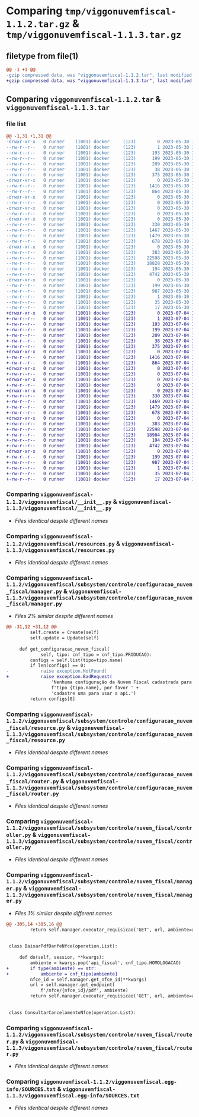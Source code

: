 # Comparing `tmp/viggonuvemfiscal-1.1.2.tar.gz` & `tmp/viggonuvemfiscal-1.1.3.tar.gz`

## filetype from file(1)

```diff
@@ -1 +1 @@
-gzip compressed data, was "viggonuvemfiscal-1.1.2.tar", last modified: Tue May 30 16:45:22 2023, max compression
+gzip compressed data, was "viggonuvemfiscal-1.1.3.tar", last modified: Tue Jul  4 15:54:13 2023, max compression
```

## Comparing `viggonuvemfiscal-1.1.2.tar` & `viggonuvemfiscal-1.1.3.tar`

### file list

```diff
@@ -1,31 +1,31 @@
-drwxr-xr-x   0 runner    (1001) docker     (123)        0 2023-05-30 16:45:22.572012 viggonuvemfiscal-1.1.2/
--rw-r--r--   0 runner    (1001) docker     (123)        1 2023-05-30 16:44:23.000000 viggonuvemfiscal-1.1.2/AUTHORS
--rw-r--r--   0 runner    (1001) docker     (123)      193 2023-05-30 16:44:23.000000 viggonuvemfiscal-1.1.2/MANIFEST.in
--rw-r--r--   0 runner    (1001) docker     (123)      199 2023-05-30 16:45:22.572012 viggonuvemfiscal-1.1.2/PKG-INFO
--rw-r--r--   0 runner    (1001) docker     (123)      209 2023-05-30 16:44:23.000000 viggonuvemfiscal-1.1.2/requirements.txt
--rw-r--r--   0 runner    (1001) docker     (123)       38 2023-05-30 16:45:22.572012 viggonuvemfiscal-1.1.2/setup.cfg
--rw-r--r--   0 runner    (1001) docker     (123)      375 2023-05-30 16:44:23.000000 viggonuvemfiscal-1.1.2/setup.py
-drwxr-xr-x   0 runner    (1001) docker     (123)        0 2023-05-30 16:45:22.568011 viggonuvemfiscal-1.1.2/viggonuvemfiscal/
--rw-r--r--   0 runner    (1001) docker     (123)     1416 2023-05-30 16:44:23.000000 viggonuvemfiscal-1.1.2/viggonuvemfiscal/__init__.py
--rw-r--r--   0 runner    (1001) docker     (123)      864 2023-05-30 16:44:23.000000 viggonuvemfiscal-1.1.2/viggonuvemfiscal/resources.py
-drwxr-xr-x   0 runner    (1001) docker     (123)        0 2023-05-30 16:45:22.568011 viggonuvemfiscal-1.1.2/viggonuvemfiscal/subsystem/
--rw-r--r--   0 runner    (1001) docker     (123)        0 2023-05-30 16:44:23.000000 viggonuvemfiscal-1.1.2/viggonuvemfiscal/subsystem/__init__.py
-drwxr-xr-x   0 runner    (1001) docker     (123)        0 2023-05-30 16:45:22.568011 viggonuvemfiscal-1.1.2/viggonuvemfiscal/subsystem/controle/
--rw-r--r--   0 runner    (1001) docker     (123)        0 2023-05-30 16:44:23.000000 viggonuvemfiscal-1.1.2/viggonuvemfiscal/subsystem/controle/__init__.py
-drwxr-xr-x   0 runner    (1001) docker     (123)        0 2023-05-30 16:45:22.568011 viggonuvemfiscal-1.1.2/viggonuvemfiscal/subsystem/controle/configuracao_nuvem_fiscal/
--rw-r--r--   0 runner    (1001) docker     (123)      330 2023-05-30 16:44:23.000000 viggonuvemfiscal-1.1.2/viggonuvemfiscal/subsystem/controle/configuracao_nuvem_fiscal/__init__.py
--rw-r--r--   0 runner    (1001) docker     (123)     1467 2023-05-30 16:44:23.000000 viggonuvemfiscal-1.1.2/viggonuvemfiscal/subsystem/controle/configuracao_nuvem_fiscal/manager.py
--rw-r--r--   0 runner    (1001) docker     (123)     1479 2023-05-30 16:44:23.000000 viggonuvemfiscal-1.1.2/viggonuvemfiscal/subsystem/controle/configuracao_nuvem_fiscal/resource.py
--rw-r--r--   0 runner    (1001) docker     (123)      678 2023-05-30 16:44:23.000000 viggonuvemfiscal-1.1.2/viggonuvemfiscal/subsystem/controle/configuracao_nuvem_fiscal/router.py
-drwxr-xr-x   0 runner    (1001) docker     (123)        0 2023-05-30 16:45:22.572012 viggonuvemfiscal-1.1.2/viggonuvemfiscal/subsystem/controle/nuvem_fiscal/
--rw-r--r--   0 runner    (1001) docker     (123)      383 2023-05-30 16:44:23.000000 viggonuvemfiscal-1.1.2/viggonuvemfiscal/subsystem/controle/nuvem_fiscal/__init__.py
--rw-r--r--   0 runner    (1001) docker     (123)    22598 2023-05-30 16:44:23.000000 viggonuvemfiscal-1.1.2/viggonuvemfiscal/subsystem/controle/nuvem_fiscal/controller.py
--rw-r--r--   0 runner    (1001) docker     (123)    18828 2023-05-30 16:44:23.000000 viggonuvemfiscal-1.1.2/viggonuvemfiscal/subsystem/controle/nuvem_fiscal/manager.py
--rw-r--r--   0 runner    (1001) docker     (123)      194 2023-05-30 16:44:23.000000 viggonuvemfiscal-1.1.2/viggonuvemfiscal/subsystem/controle/nuvem_fiscal/resource.py
--rw-r--r--   0 runner    (1001) docker     (123)     4742 2023-05-30 16:44:23.000000 viggonuvemfiscal-1.1.2/viggonuvemfiscal/subsystem/controle/nuvem_fiscal/router.py
-drwxr-xr-x   0 runner    (1001) docker     (123)        0 2023-05-30 16:45:22.568011 viggonuvemfiscal-1.1.2/viggonuvemfiscal.egg-info/
--rw-r--r--   0 runner    (1001) docker     (123)      199 2023-05-30 16:45:22.000000 viggonuvemfiscal-1.1.2/viggonuvemfiscal.egg-info/PKG-INFO
--rw-r--r--   0 runner    (1001) docker     (123)      987 2023-05-30 16:45:22.000000 viggonuvemfiscal-1.1.2/viggonuvemfiscal.egg-info/SOURCES.txt
--rw-r--r--   0 runner    (1001) docker     (123)        1 2023-05-30 16:45:22.000000 viggonuvemfiscal-1.1.2/viggonuvemfiscal.egg-info/dependency_links.txt
--rw-r--r--   0 runner    (1001) docker     (123)       35 2023-05-30 16:45:22.000000 viggonuvemfiscal-1.1.2/viggonuvemfiscal.egg-info/requires.txt
--rw-r--r--   0 runner    (1001) docker     (123)       17 2023-05-30 16:45:22.000000 viggonuvemfiscal-1.1.2/viggonuvemfiscal.egg-info/top_level.txt
+drwxr-xr-x   0 runner    (1001) docker     (123)        0 2023-07-04 15:54:13.712555 viggonuvemfiscal-1.1.3/
+-rw-r--r--   0 runner    (1001) docker     (123)        1 2023-07-04 15:53:22.000000 viggonuvemfiscal-1.1.3/AUTHORS
+-rw-r--r--   0 runner    (1001) docker     (123)      193 2023-07-04 15:53:22.000000 viggonuvemfiscal-1.1.3/MANIFEST.in
+-rw-r--r--   0 runner    (1001) docker     (123)      199 2023-07-04 15:54:13.712555 viggonuvemfiscal-1.1.3/PKG-INFO
+-rw-r--r--   0 runner    (1001) docker     (123)      209 2023-07-04 15:53:22.000000 viggonuvemfiscal-1.1.3/requirements.txt
+-rw-r--r--   0 runner    (1001) docker     (123)       38 2023-07-04 15:54:13.712555 viggonuvemfiscal-1.1.3/setup.cfg
+-rw-r--r--   0 runner    (1001) docker     (123)      375 2023-07-04 15:53:22.000000 viggonuvemfiscal-1.1.3/setup.py
+drwxr-xr-x   0 runner    (1001) docker     (123)        0 2023-07-04 15:54:13.712555 viggonuvemfiscal-1.1.3/viggonuvemfiscal/
+-rw-r--r--   0 runner    (1001) docker     (123)     1416 2023-07-04 15:53:22.000000 viggonuvemfiscal-1.1.3/viggonuvemfiscal/__init__.py
+-rw-r--r--   0 runner    (1001) docker     (123)      864 2023-07-04 15:53:22.000000 viggonuvemfiscal-1.1.3/viggonuvemfiscal/resources.py
+drwxr-xr-x   0 runner    (1001) docker     (123)        0 2023-07-04 15:54:13.712555 viggonuvemfiscal-1.1.3/viggonuvemfiscal/subsystem/
+-rw-r--r--   0 runner    (1001) docker     (123)        0 2023-07-04 15:53:22.000000 viggonuvemfiscal-1.1.3/viggonuvemfiscal/subsystem/__init__.py
+drwxr-xr-x   0 runner    (1001) docker     (123)        0 2023-07-04 15:54:13.712555 viggonuvemfiscal-1.1.3/viggonuvemfiscal/subsystem/controle/
+-rw-r--r--   0 runner    (1001) docker     (123)        0 2023-07-04 15:53:22.000000 viggonuvemfiscal-1.1.3/viggonuvemfiscal/subsystem/controle/__init__.py
+drwxr-xr-x   0 runner    (1001) docker     (123)        0 2023-07-04 15:54:13.712555 viggonuvemfiscal-1.1.3/viggonuvemfiscal/subsystem/controle/configuracao_nuvem_fiscal/
+-rw-r--r--   0 runner    (1001) docker     (123)      330 2023-07-04 15:53:22.000000 viggonuvemfiscal-1.1.3/viggonuvemfiscal/subsystem/controle/configuracao_nuvem_fiscal/__init__.py
+-rw-r--r--   0 runner    (1001) docker     (123)     1469 2023-07-04 15:53:22.000000 viggonuvemfiscal-1.1.3/viggonuvemfiscal/subsystem/controle/configuracao_nuvem_fiscal/manager.py
+-rw-r--r--   0 runner    (1001) docker     (123)     1479 2023-07-04 15:53:22.000000 viggonuvemfiscal-1.1.3/viggonuvemfiscal/subsystem/controle/configuracao_nuvem_fiscal/resource.py
+-rw-r--r--   0 runner    (1001) docker     (123)      678 2023-07-04 15:53:22.000000 viggonuvemfiscal-1.1.3/viggonuvemfiscal/subsystem/controle/configuracao_nuvem_fiscal/router.py
+drwxr-xr-x   0 runner    (1001) docker     (123)        0 2023-07-04 15:54:13.712555 viggonuvemfiscal-1.1.3/viggonuvemfiscal/subsystem/controle/nuvem_fiscal/
+-rw-r--r--   0 runner    (1001) docker     (123)      383 2023-07-04 15:53:22.000000 viggonuvemfiscal-1.1.3/viggonuvemfiscal/subsystem/controle/nuvem_fiscal/__init__.py
+-rw-r--r--   0 runner    (1001) docker     (123)    22598 2023-07-04 15:53:22.000000 viggonuvemfiscal-1.1.3/viggonuvemfiscal/subsystem/controle/nuvem_fiscal/controller.py
+-rw-r--r--   0 runner    (1001) docker     (123)    18904 2023-07-04 15:53:22.000000 viggonuvemfiscal-1.1.3/viggonuvemfiscal/subsystem/controle/nuvem_fiscal/manager.py
+-rw-r--r--   0 runner    (1001) docker     (123)      194 2023-07-04 15:53:22.000000 viggonuvemfiscal-1.1.3/viggonuvemfiscal/subsystem/controle/nuvem_fiscal/resource.py
+-rw-r--r--   0 runner    (1001) docker     (123)     4742 2023-07-04 15:53:22.000000 viggonuvemfiscal-1.1.3/viggonuvemfiscal/subsystem/controle/nuvem_fiscal/router.py
+drwxr-xr-x   0 runner    (1001) docker     (123)        0 2023-07-04 15:54:13.712555 viggonuvemfiscal-1.1.3/viggonuvemfiscal.egg-info/
+-rw-r--r--   0 runner    (1001) docker     (123)      199 2023-07-04 15:54:13.000000 viggonuvemfiscal-1.1.3/viggonuvemfiscal.egg-info/PKG-INFO
+-rw-r--r--   0 runner    (1001) docker     (123)      987 2023-07-04 15:54:13.000000 viggonuvemfiscal-1.1.3/viggonuvemfiscal.egg-info/SOURCES.txt
+-rw-r--r--   0 runner    (1001) docker     (123)        1 2023-07-04 15:54:13.000000 viggonuvemfiscal-1.1.3/viggonuvemfiscal.egg-info/dependency_links.txt
+-rw-r--r--   0 runner    (1001) docker     (123)       35 2023-07-04 15:54:13.000000 viggonuvemfiscal-1.1.3/viggonuvemfiscal.egg-info/requires.txt
+-rw-r--r--   0 runner    (1001) docker     (123)       17 2023-07-04 15:54:13.000000 viggonuvemfiscal-1.1.3/viggonuvemfiscal.egg-info/top_level.txt
```

### Comparing `viggonuvemfiscal-1.1.2/viggonuvemfiscal/__init__.py` & `viggonuvemfiscal-1.1.3/viggonuvemfiscal/__init__.py`

 * *Files identical despite different names*

### Comparing `viggonuvemfiscal-1.1.2/viggonuvemfiscal/resources.py` & `viggonuvemfiscal-1.1.3/viggonuvemfiscal/resources.py`

 * *Files identical despite different names*

### Comparing `viggonuvemfiscal-1.1.2/viggonuvemfiscal/subsystem/controle/configuracao_nuvem_fiscal/manager.py` & `viggonuvemfiscal-1.1.3/viggonuvemfiscal/subsystem/controle/configuracao_nuvem_fiscal/manager.py`

 * *Files 2% similar despite different names*

```diff
@@ -31,12 +31,12 @@
         self.create = Create(self)
         self.update = Update(self)
 
     def get_configuracao_nuvem_fiscal(
             self, tipo: cnf_tipo = cnf_tipo.PRODUCAO):
         configs = self.list(tipo=tipo.name)
         if len(configs) == 0:
-            raise exception.NotFound(
+            raise exception.BadRequest(
                 'Nenhuma configuração da Nuvem Fiscal cadastrada para o ' +
                 f'tipo {tipo.name}, por favor ' +
                 'cadastre uma para usar a api.')
         return configs[0]
```

### Comparing `viggonuvemfiscal-1.1.2/viggonuvemfiscal/subsystem/controle/configuracao_nuvem_fiscal/resource.py` & `viggonuvemfiscal-1.1.3/viggonuvemfiscal/subsystem/controle/configuracao_nuvem_fiscal/resource.py`

 * *Files identical despite different names*

### Comparing `viggonuvemfiscal-1.1.2/viggonuvemfiscal/subsystem/controle/configuracao_nuvem_fiscal/router.py` & `viggonuvemfiscal-1.1.3/viggonuvemfiscal/subsystem/controle/configuracao_nuvem_fiscal/router.py`

 * *Files identical despite different names*

### Comparing `viggonuvemfiscal-1.1.2/viggonuvemfiscal/subsystem/controle/nuvem_fiscal/controller.py` & `viggonuvemfiscal-1.1.3/viggonuvemfiscal/subsystem/controle/nuvem_fiscal/controller.py`

 * *Files identical despite different names*

### Comparing `viggonuvemfiscal-1.1.2/viggonuvemfiscal/subsystem/controle/nuvem_fiscal/manager.py` & `viggonuvemfiscal-1.1.3/viggonuvemfiscal/subsystem/controle/nuvem_fiscal/manager.py`

 * *Files 1% similar despite different names*

```diff
@@ -305,14 +305,16 @@
         return self.manager.executar_requisicao('GET', url, ambiente=ambiente)
 
 
 class BaixarPdfDanfeNfce(operation.List):
 
     def do(self, session, **kwargs):
         ambiente = kwargs.pop('api_fiscal', cnf_tipo.HOMOLOGACAO)
+        if type(ambiente) == str:
+            ambiente = cnf_tipo[ambiente]
         nfce_id = self.manager.get_nfce_id(**kwargs)
         url = self.manager.get_endpoint(
             f'/nfce/{nfce_id}/pdf', ambiente)
         return self.manager.executar_requisicao('GET', url, ambiente=ambiente)
 
 
 class ConsultarCancelamentoNfce(operation.List):
```

### Comparing `viggonuvemfiscal-1.1.2/viggonuvemfiscal/subsystem/controle/nuvem_fiscal/router.py` & `viggonuvemfiscal-1.1.3/viggonuvemfiscal/subsystem/controle/nuvem_fiscal/router.py`

 * *Files identical despite different names*

### Comparing `viggonuvemfiscal-1.1.2/viggonuvemfiscal.egg-info/SOURCES.txt` & `viggonuvemfiscal-1.1.3/viggonuvemfiscal.egg-info/SOURCES.txt`

 * *Files identical despite different names*


